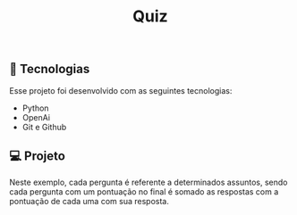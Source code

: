 <h1 align="center">Quiz</h1>

<br>

## 🚀 Tecnologias

Esse projeto foi desenvolvido com as seguintes tecnologias:

- Python
- OpenAi 
- Git e Github


## 💻 Projeto 

Neste exemplo, cada pergunta é referente a determinados assuntos, sendo cada pergunta com um pontuação no final é somado as respostas com a pontuação de cada uma com sua resposta. 
